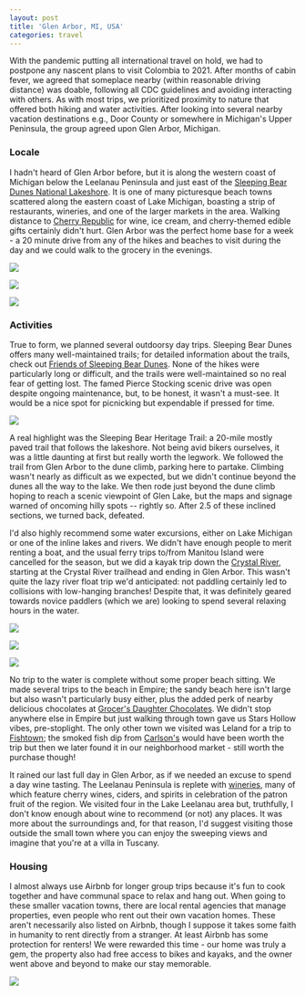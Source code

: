 ```yaml
---
layout: post
title: 'Glen Arbor, MI, USA'
categories: travel
---
```


With the pandemic putting all international travel on hold, we had to postpone any nascent plans to visit Colombia to 2021. After months of cabin fever, we agreed that someplace nearby (within reasonable driving distance) was doable, following all CDC guidelines and avoiding interacting with others. As with most trips, we prioritized proximity to nature that offered both hiking and water activities. After looking into several nearby vacation destinations e.g., Door County or somewhere in Michigan's Upper Peninsula, the group agreed upon Glen Arbor, Michigan.

### Locale

I hadn't heard of Glen Arbor before, but it is along the western coast of Michigan below the Leelanau Peninsula and just east of the [Sleeping Bear Dunes National Lakeshore](https://www.nps.gov/slbe/index.htm). It is one of many picturesque beach towns scattered along the eastern coast of Lake Michigan, boasting a strip of restaurants, wineries, and one of the larger markets in the area. Walking distance to [Cherry Republic](https://cherryrepublic.com/locations/glen-arbor/) for wine, ice cream, and cherry-themed edible gifts certainly didn't hurt. Glen Arbor was the perfect home base for a week - a 20 minute drive from any of the hikes and beaches to visit during the day and we could walk to the grocery in the evenings.

<div class="row">
<p class="4u">
<a class="image fit short" href="/assets/glen_arbor/m22.jpg" data-lightbox="glen_arbor" data-title="M22 wine patio"><img src="/assets/glen_arbor/m22.jpg"/></a>
</p>
<p class="4u">
<a class="image fit short" href="/assets/glen_arbor/cyclery.jpg" data-lightbox="glen_arbor" data-title="The Cyclery bike rental shop"><img src="/assets/glen_arbor/cyclery.jpg" /></a>
</p>
<p class="4u">
<a class="image fit short" href="/assets/glen_arbor/cherry_republic.jpg" data-lightbox="glen_arbor" data-title="Cherry Republic"><img src="/assets/glen_arbor/cherry_republic.jpg" /></a>
</p>
</div>

### Activities

True to form, we planned several outdoorsy day trips. Sleeping Bear Dunes offers many well-maintained trails; for detailed information about the trails, check out [Friends of Sleeping Bear Dunes](https://friendsofsleepingbear.org/trails/). None of the hikes were particularly long or difficult, and the trails were well-maintained so no real fear of getting lost. The famed Pierce Stocking scenic drive was open despite ongoing maintenance, but, to be honest, it wasn't a must-see. It would be a nice spot for picnicking but expendable if pressed for time.
<div class="row">
<p class="5u">
<a class="image fit short" href="/assets/glen_arbor/pierce_stocking.jpg" data-lightbox="glen_arbor" data-title="Lake Michigan overlook from viewpoint along the Pierce Stocking scenic drive"><img src="/assets/glen_arbor/pierce_stocking.jpg"/></a>
</p>
<p class="7u">
A real highlight was the Sleeping Bear Heritage Trail: a 20-mile mostly paved trail that follows the lakeshore. Not being avid bikers ourselves, it was a little daunting at first but really worth the legwork. We followed the trail from Glen Arbor to the dune climb, parking here to partake. Climbing wasn't nearly as difficult as we expected, but we didn't continue beyond the dunes all the way to the lake. We then rode just beyond the dune climb hoping to reach a scenic viewpoint of Glen Lake, but the maps and signage warned of oncoming hilly spots -- rightly so. After 2.5 of these inclined sections, we turned back, defeated.
</p>
</div>

I'd also highly recommend some water excursions, either on Lake Michigan or one of the inline lakes and rivers. We didn't have enough people to merit renting a boat, and the usual ferry trips to/from Manitou Island were cancelled for the season, but we did a kayak trip down the [Crystal River](https://www.leelanauconservancy.org/naturalarea/crystal-river-natural-area/), starting at the Crystal River trailhead and ending in Glen Arbor. This wasn't quite the lazy river float trip we'd anticipated: not paddling certainly led to collisions with low-hanging branches! Despite that, it was definitely geared towards novice paddlers (which we are) looking to spend several relaxing hours in the water.

<div class="row">
<p class="4u">
<a class="image fit short" href="/assets/glen_arbor/campground_beach.jpg" data-lightbox="glen_arbor" data-title="Secluded beach at the D.H. Day campground">
<img src="/assets/glen_arbor/campground_beach.jpg"/></a>
</p>
<p class="4u">
<a class="image fit short" href="/assets/glen_arbor/kayaking.jpg" data-lightbox="glen_arbor" data-title="Kayaking down the Crystal River"><img src="/assets/glen_arbor/kayaking.jpg"/></a>
</p>
<p class="4u">
<a class="image fit short" href="/assets/glen_arbor/empire_sunset.jpg" data-lightbox="glen_arbor" data-title="Sunset at Empire beach"><img src="/assets/glen_arbor/empire_sunset.jpg" /></a>
</p>
</div>

No trip to the water is complete without some proper beach sitting. We made several trips to the beach in Empire; the sandy beach here isn't large but also wasn't particularly busy either, plus the added perk of nearby delicious chocolates at [Grocer's Daughter Chocolates](https://www.grocersdaughter.com/). We didn't stop anywhere else in Empire but just walking through town gave us Stars Hollow vibes, pre-stoplight. The only other town we visited was Leland for a trip to [Fishtown](https://www.fishtownmi.org/visit/shops-and-charters/); the smoked fish dip from [Carlson's](http://www.carlsonsfish.com/) would have been worth the trip but then we later found it in our neighborhood market - still worth the purchase though!

It rained our last full day in Glen Arbor, as if we needed an excuse to spend a day wine tasting. The Leelanau Peninsula is replete with [wineries](https://www.lpwines.com/maps/), many of which feature cherry wines, ciders, and spirits in celebration of the patron fruit of the region. We visited four in the Lake Leelanau area but, truthfully, I don't know enough about wine to recommend (or not) any places. It was more about the surroundings and, for that reason, I'd suggest visiting those outside the small town where you can enjoy the sweeping views and imagine that you're at a villa in Tuscany.

### Housing

<div class="row">
<p class="7u">
I almost always use Airbnb for longer group trips because it's fun to cook together and have communal space to relax and hang out. When going to these smaller vacation towns, there are local rental agencies that manage properties, even people who rent out their own vacation homes. These aren't necessarily also listed on Airbnb, though I suppose it takes some faith in humanity to rent directly from a stranger. At least Airbnb has some protection for renters! We were rewarded this time - our home was truly a gem, the property also had free access to bikes and kayaks, and the owner went above and beyond to make our stay memorable.
</p>
<p class="5u">
<a class="image fit" href="/assets/glen_arbor/house.jpg" data-lightbox="glen_arbor" data-title="Rental house"><img src="/assets/glen_arbor/house.jpg" /></a>
</p>
</div>
